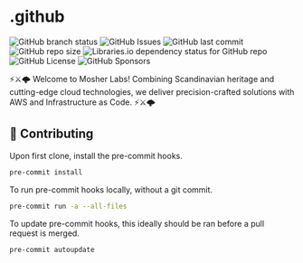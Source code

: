# .github

![GitHub branch status](https://img.shields.io/github/checks-status/mosher-labs/.github/main)
![GitHub Issues](https://img.shields.io/github/issues/mosher-labs/.github)
![GitHub last commit](https://img.shields.io/github/last-commit/mosher-labs/.github)
![GitHub repo size](https://img.shields.io/github/repo-size/mosher-labs/.github)
![Libraries.io dependency status for GitHub repo](https://img.shields.io/librariesio/github/mosher-labs/.github)
![GitHub License](https://img.shields.io/github/license/mosher-labs/.github)
![GitHub Sponsors](https://img.shields.io/github/sponsors/mosher-labs)

⚡⚔️🌩️ Welcome to Mosher Labs! Combining Scandinavian heritage and cutting-edge cloud technologies, we deliver precision-crafted solutions with AWS and Infrastructure as Code. ⚡⚔️🌩️

## 🔰 Contributing

Upon first clone, install the pre-commit hooks.

```bash
pre-commit install
```

To run pre-commit hooks locally, without a git commit.

```bash
pre-commit run -a --all-files
```

To update pre-commit hooks, this ideally should be ran before a pull request is merged.

```bash
pre-commit autoupdate
```
